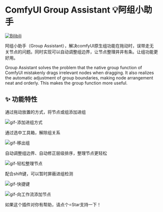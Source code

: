 # ComfyUI Group Assistant 💡阿组小助手

[![Bilibili](https://img.shields.io/badge/-%E6%8F%92%E4%BB%B6%E4%BB%8B%E7%BB%8D-blue?logo=bilibili&logoColor=%23E1E1E&labelColor=%23E1E1E2&color=%2307A3D7)](https://space.bilibili.com/520680644)


阿组小助手（Group Assistant），解决comfyUI原生组功能在拖动时，误带走无关节点的问题。同时实现可以自动调整组边界，让节点整理井井有条。让组功能更好用。

Group Assistant solves the problem that the native group function of ComfyUI mistakenly drags irrelevant nodes when dragging. It also realizes the automatic adjustment of group boundaries, making node arrangement neat and orderly. This makes the group function more useful.


## ✨ 功能特性
通过拖动放置的方式，将节点或组添加进组

![gif-添加进组方式](https://github.com/user-attachments/assets/1997332b-b575-43db-8d82-d1acc6936c0f)

通过选中工具箱，解除组关系

![gif-移出组](https://github.com/user-attachments/assets/ccf75032-519d-4741-b2f7-258baba1596a)

自动调整组边界、自动修正层级排序，整理节点更轻松

![gif-轻松整理节点](https://github.com/user-attachments/assets/76a8f7ba-8696-4cc7-9d45-3aef71e9ee61)

配合shift键，可以暂时屏蔽进组检测

![gif-快捷键](https://github.com/user-attachments/assets/b01e021f-2873-47de-94bd-62d7a54b59e4)

![gif-向工作流添加节点](https://github.com/user-attachments/assets/b1ed1417-c558-4fa1-ad8a-7c4a277061cf)




如果这个插件对你有帮助，请点个⭐Star支持一下！



